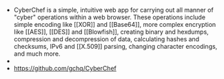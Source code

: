 - CyberChef is a simple, intuitive web app for carrying out all manner of 
  "cyber" operations within a web browser. These operations include simple
   encoding like [[XOR]] and [[Base64]], more complex encryption like [[AES]], [[DES]] and
   [[Blowfish]], creating binary and hexdumps, compression and decompression 
  of data, calculating hashes and checksums, IPv6 and [[X.509]] parsing, 
  changing character encodings, and much more.
-
- https://github.com/gchq/CyberChef